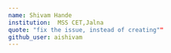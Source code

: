 ```yaml
---
name: Shivam Hande
institution:  MSS CET,Jalna
quote: "fix the issue, instead of creating""
github_user: aishivam
---
```


